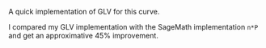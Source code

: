 A quick implementation of GLV for this curve.

I compared my GLV implementation with the SageMath implementation
`n*P` and get an approximative 45% improvement. 
